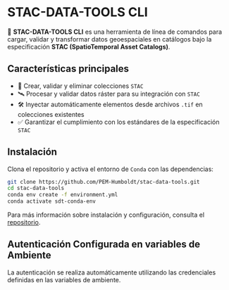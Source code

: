 # STAC-DATA-TOOLS CLI

🚀 **STAC-DATA-TOOLS CLI** es una herramienta de línea de comandos para cargar, validar y transformar datos geoespaciales en catálogos bajo la especificación **STAC (SpatioTemporal Asset Catalogs)**.

## Características principales

* 📂 Crear, validar y eliminar colecciones `STAC`
* 🛰️ Procesar y validar datos ráster para su integración con `STAC`
* 🛠️ Inyectar automáticamente elementos desde archivos `.tif` en colecciones existentes
* ✅ Garantizar el cumplimiento con los estándares de la especificación `STAC`

## Instalación

Clona el repositorio y activa el entorno de `Conda` con las dependencias:

```bash
git clone https://github.com/PEM-Humboldt/stac-data-tools.git
cd stac-data-tools
conda env create -f environment.yml
conda activate sdt-conda-env
```

Para más información sobre instalación y configuración, consulta el [repositorio](https://github.com/PEM-Humboldt/stac-data-tools).

## Autenticación Configurada en variables de Ambiente

La autenticación se realiza automáticamente utilizando las credenciales definidas en las variables de ambiente.